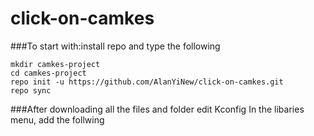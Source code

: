 # click-on-camkes
###To start with:install repo and type the following
```
mkdir camkes-project
cd camkes-project
repo init -u https://github.com/AlanYiNew/click-on-camkes.git
repo sync
```

###After downloading all the files and folder
edit Kconfig
In the libaries menu, add the follwing
```

```
